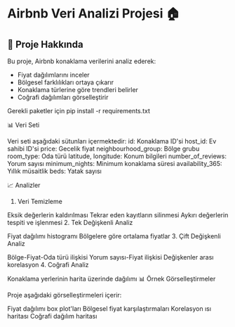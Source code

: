# Airbnb Veri Analizi Projesi 🏠

## 🎯 Proje Hakkında

Bu proje, Airbnb konaklama verilerini analiz ederek:
- Fiyat dağılımlarını inceler
- Bölgesel farklılıkları ortaya çıkarır
- Konaklama türlerine göre trendleri belirler
- Coğrafi dağılımları görselleştirir

Gerekli paketler için
pip install -r requirements.txt

📊 Veri Seti

Veri seti aşağıdaki sütunları içermektedir:
id: Konaklama ID'si
host_id: Ev sahibi ID'si
price: Gecelik fiyat
neighbourhood_group: Bölge grubu
room_type: Oda türü
latitude, longitude: Konum bilgileri
number_of_reviews: Yorum sayısı
minimum_nights: Minimum konaklama süresi
availability_365: Yıllık müsaitlik
beds: Yatak sayısı

📈 Analizler

1. Veri Temizleme

Eksik değerlerin kaldırılması
Tekrar eden kayıtların silinmesi
Aykırı değerlerin tespiti ve işlenmesi
2. Tek Değişkenli Analiz

Fiyat dağılımı histogramı
Bölgelere göre ortalama fiyatlar
3. Çift Değişkenli Analiz

Bölge-Fiyat-Oda türü ilişkisi
Yorum sayısı-Fiyat ilişkisi
Değişkenler arası korelasyon
4. Coğrafi Analiz

Konaklama yerlerinin harita üzerinde dağılımı
📊 Örnek Görselleştirmeler

Proje aşağıdaki görselleştirmeleri içerir:

Fiyat dağılımı box plot'ları
Bölgesel fiyat karşılaştırmaları
Korelasyon ısı haritası
Coğrafi dağılım haritası
